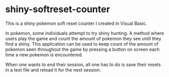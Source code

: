 # shiny-softreset-counter
This is a shiny pokemon soft reset counter I created in Visual Basic.

In pokemon, some individuals attempt to try shiny hunting. A method where users play the game and count the amount of pokemon they see until they find a shiny. This application can be used to keep count of the amount of pokemon seen throughout the game by pressing a button on screen each time a new pokemon is encountered. 

When one wants to end their session, all one has to do is save their resets in a text file and reload it for the next session. 

